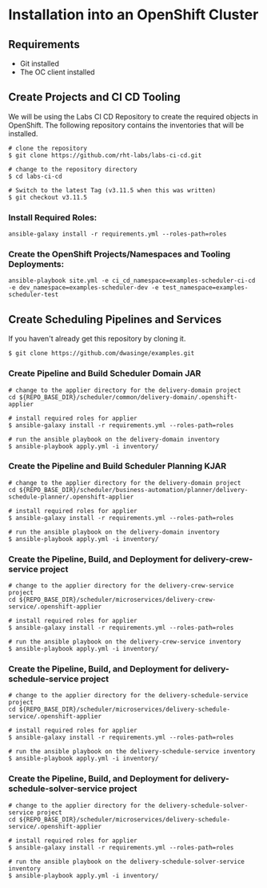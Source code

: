 # Installation into an OpenShift Cluster

## Requirements

* Git installed
* The OC client installed

## Create Projects and CI CD Tooling

We will be using the Labs CI CD Repository to create the required objects in OpenShift.  The following repository contains the inventories that will be installed.

```
# clone the repository
$ git clone https://github.com/rht-labs/labs-ci-cd.git

# change to the repository directory
$ cd labs-ci-cd

# Switch to the latest Tag (v3.11.5 when this was written)
$ git checkout v3.11.5

```

### Install Required Roles:

```
ansible-galaxy install -r requirements.yml --roles-path=roles
```

### Create the OpenShift Projects/Namespaces and Tooling Deployments:

```
ansible-playbook site.yml -e ci_cd_namespace=examples-scheduler-ci-cd -e dev_namespace=examples-scheduler-dev -e test_namespace=examples-scheduler-test
```

## Create Scheduling Pipelines and Services

If you haven't already get this repository by cloning it.

```
$ git clone https://github.com/dwasinge/examples.git
```
### Create Pipeline and Build Scheduler Domain JAR

```
# change to the applier directory for the delivery-domain project
cd ${REPO_BASE_DIR}/scheduler/common/delivery-domain/.openshift-applier

# install required roles for applier
$ ansible-galaxy install -r requirements.yml --roles-path=roles

# run the ansible playbook on the delivery-domain inventory
$ ansible-playbook apply.yml -i inventory/
```

### Create the Pipeline and Build Scheduler Planning KJAR

```
# change to the applier directory for the delivery-domain project
cd ${REPO_BASE_DIR}/scheduler/business-automation/planner/delivery-schedule-planner/.openshift-applier

# install required roles for applier
$ ansible-galaxy install -r requirements.yml --roles-path=roles

# run the ansible playbook on the delivery-domain inventory
$ ansible-playbook apply.yml -i inventory/
```

### Create the Pipeline, Build, and Deployment for delivery-crew-service project

```
# change to the applier directory for the delivery-crew-service project
cd ${REPO_BASE_DIR}/scheduler/microservices/delivery-crew-service/.openshift-applier

# install required roles for applier
$ ansible-galaxy install -r requirements.yml --roles-path=roles

# run the ansible playbook on the delivery-crew-service inventory
$ ansible-playbook apply.yml -i inventory/
```

### Create the Pipeline, Build, and Deployment for delivery-schedule-service project

```
# change to the applier directory for the delivery-schedule-service project
cd ${REPO_BASE_DIR}/scheduler/microservices/delivery-schedule-service/.openshift-applier

# install required roles for applier
$ ansible-galaxy install -r requirements.yml --roles-path=roles

# run the ansible playbook on the delivery-schedule-service inventory
$ ansible-playbook apply.yml -i inventory/
```

### Create the Pipeline, Build, and Deployment for delivery-schedule-solver-service project

```
# change to the applier directory for the delivery-schedule-solver-service project
cd ${REPO_BASE_DIR}/scheduler/microservices/delivery-schedule-service/.openshift-applier

# install required roles for applier
$ ansible-galaxy install -r requirements.yml --roles-path=roles

# run the ansible playbook on the delivery-schedule-solver-service inventory
$ ansible-playbook apply.yml -i inventory/

